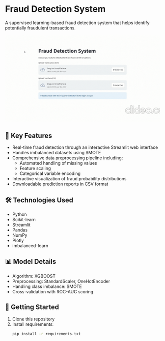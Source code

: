 # Fraud Detection System

A supervised learning-based fraud detection system that helps identify potentially fraudulent transactions.

![Alt Text](Untitled_design_1.gif)

## 🔑 Key Features
- Real-time fraud detection through an interactive Streamlit web interface
- Handles imbalanced datasets using SMOTE
- Comprehensive data preprocessing pipeline including:
  - Automated handling of missing values
  - Feature scaling
  - Categorical variable encoding
- Interactive visualization of fraud probability distributions
- Downloadable prediction reports in CSV format

## 🛠️ Technologies Used
- Python
- Scikit-learn
- Streamlit
- Pandas
- NumPy
- Plotly
- imbalanced-learn

## 📊 Model Details
- Algorithm: XGBOOST
- Preprocessing: StandardScaler, OneHotEncoder
- Handling class imbalance: SMOTE
- Cross-validation with ROC-AUC scoring

## 🚀 Getting Started
1. Clone this repository
2. Install requirements:
   ```bash
   pip install -r requirements.txt
